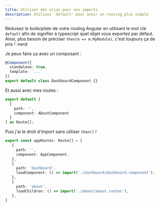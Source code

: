 ```yaml
---
title: Utiliser des alias pour vos imports
description: Utilisez 'default' pour avoir un routing plus simple
---
```


Réduisez le *boilerplate* de votre routing Angular en utilisant le mot clé `default` afin de signifier à typescript quel objet vous exportez par défaut. Ainsi, plus besoin de préciser `then(m => m.MyModule)`, c'est toujours ça de pris ! :nerd:

Je peux faire ça avec un composant :
```typescript
@Component({
  standalone: true,
  template: `...`
})
export default class DashboardComponent {}
```
Et aussi avec mes routes :
```typescript
export default [
  {
    path: '',
    component: AboutComponent
  }  
] as Route[];
```
Puis j'ai le droit d'import sans utiliser `then()` !
```typescript
export const appRoutes: Route[] = [
   {
     path: '',
     component: AppComponent,
   },
   {
     path: 'dashboard',
     loadComponent: () => import('./dashboard/dashboard.component'),
   }, 
   {
     path: 'about',
     loadChildren: () => import('./about/about.routes'),
   }, 
]
```